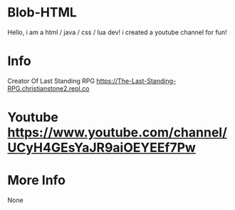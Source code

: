 # Blob-HTML
Hello, i am a html / java / css / lua dev!
i created a youtube channel for fun!

# Info
Creator Of Last Standing RPG
https://The-Last-Standing-RPG.christianstone2.repl.co

# Youtube https://www.youtube.com/channel/UCyH4GEsYaJR9aiOEYEEf7Pw

# More Info

None
